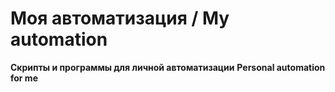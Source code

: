 # Моя автоматизация / Мy automation

**Скрипты и программы для личной автоматизации**
**Personal automation for me**
